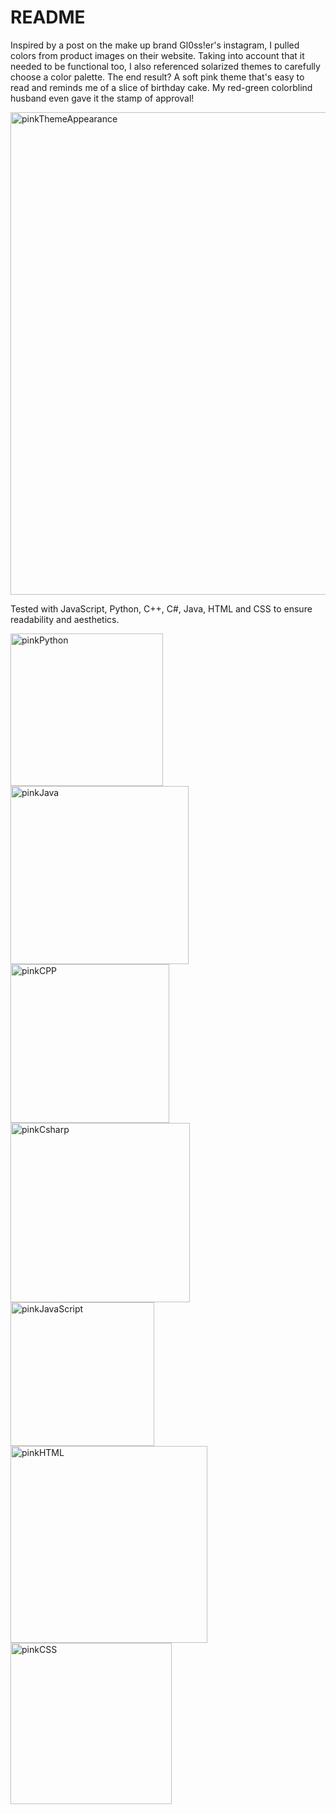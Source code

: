 # README
Inspired by a post on the make up brand Gl0ss!er's instagram, I pulled colors from product images on their website. Taking into account that it needed to be functional too, I also referenced solarized themes to carefully choose a color palette. The end result? A soft pink theme that's easy to read and reminds me of a slice of birthday cake. My red-green colorblind husband even gave it the stamp of approval!

<img width="772" alt="pinkThemeAppearance" src="https://user-images.githubusercontent.com/56083999/139785628-0a66d435-9d05-4cb4-961f-017d38562065.png">

Tested with JavaScript, Python, C++, C#, Java, HTML and CSS to ensure readability and aesthetics.

<img width="244" alt="pinkPython" src="https://user-images.githubusercontent.com/56083999/139733470-bab37b79-74fb-4b97-8d61-8ac7e711ed36.png">

<img width="285" alt="pinkJava" src="https://user-images.githubusercontent.com/56083999/139733490-5352a2af-7978-4b99-a066-f00040559a47.png">

<img width="254" alt="pinkCPP" src="https://user-images.githubusercontent.com/56083999/139733506-4421f7b0-6af8-425f-9daf-c77623b59ce0.png">

<img width="287" alt="pinkCsharp" src="https://user-images.githubusercontent.com/56083999/139733515-9fab9345-7445-4c18-87c5-7dd2b5699507.png">

<img width="230" alt="pinkJavaScript" src="https://user-images.githubusercontent.com/56083999/139733522-db4d7326-5398-49da-b264-dc51003c0a49.png">

<img width="315" alt="pinkHTML" src="https://user-images.githubusercontent.com/56083999/139733538-39ea1f9d-bf8a-4463-a1f1-80f91db44bc0.png">

<img width="258" alt="pinkCSS" src="https://user-images.githubusercontent.com/56083999/139733542-624f5b9b-e104-40dd-9cb7-23888cd4ae14.png">
